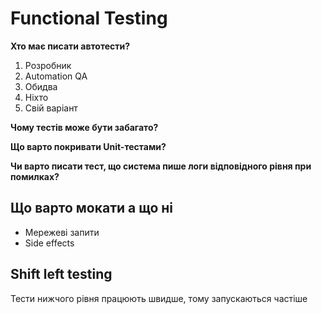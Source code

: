 # Functional Testing

**Хто має писати автотести?**
1. Розробник
2. Automation QA
3. Обидва
4. Ніхто
5. Свій варіант

**Чому тестів може бути забагато?**

**Що варто покривати Unit-тестами?**

**Чи варто писати тест, що система пише логи відповідного рівня при помилках?**

## Що варто мокати а що ні

+ Мережеві запити
+ Side effects

## Shift left testing

Тести нижчого рівня працюють швидше, тому запускаються частіше


